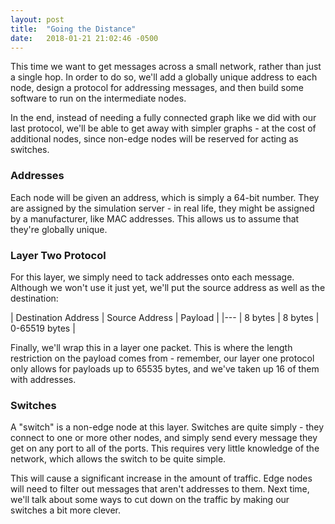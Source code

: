 ```yaml
---
layout: post
title:  "Going the Distance"
date:   2018-01-21 21:02:46 -0500
---
```

This time we want to get messages across a small network, rather than just a
single hop. In order to do so, we'll add a globally unique address to each node,
design a protocol for addressing messages, and then build some software to run
on the intermediate nodes.

In the end, instead of needing a fully connected graph like we did with our last
protocol, we'll be able to get away with simpler graphs - at the cost of
additional nodes, since non-edge nodes will be reserved for acting as switches.

### Addresses

Each node will be given an address, which is simply a 64-bit number. They are
assigned by the simulation server - in real life, they might be assigned by a
manufacturer, like MAC addresses. This allows us to assume that they're globally
unique.

### Layer Two Protocol

For this layer, we simply need to tack addresses onto each message. Although we
won't use it just yet, we'll put the source address as well as the destination:

| Destination Address | Source Address | Payload       |
|---
| 8 bytes             | 8 bytes        | 0-65519 bytes |

Finally, we'll wrap this in a layer one packet. This is where the length
restriction on the payload comes from - remember, our layer one protocol only
allows for payloads up to 65535 bytes, and we've taken up 16 of them with
addresses.

### Switches

A "switch" is a non-edge node at this layer. Switches are quite simply - they
connect to one or more other nodes, and simply send every message they get on
any port to all of the ports. This requires very little knowledge of the
network, which allows the switch to be quite simple.

This will cause a significant increase in the amount of traffic. Edge nodes will
need to filter out messages that aren't addresses to them. Next time, we'll talk
about some ways to cut down on the traffic by making our switches a bit more
clever.